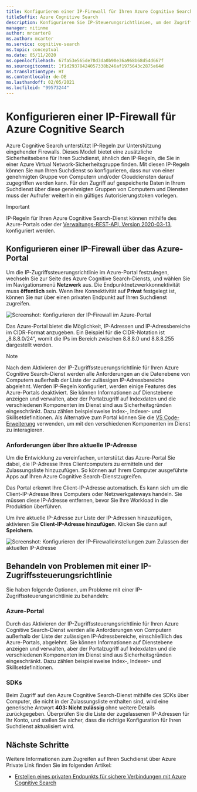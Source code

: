 ```yaml
---
title: Konfigurieren einer IP-Firewall für Ihren Azure Cognitive Search-Dienst
titleSuffix: Azure Cognitive Search
description: Konfigurieren Sie IP-Steuerungsrichtlinien, um den Zugriff auf Ihren Azure Cognitive Search-Dienst einzuschränken.
manager: nitinme
author: mrcarter8
ms.author: mcarter
ms.service: cognitive-search
ms.topic: conceptual
ms.date: 05/11/2020
ms.openlocfilehash: 67fa53e565de70d3da0b90e36a968b68d54d667f
ms.sourcegitcommit: 1f1d29378424057338b246af1975643c2875e64d
ms.translationtype: HT
ms.contentlocale: de-DE
ms.lasthandoff: 02/05/2021
ms.locfileid: "99573244"
---
```

# <a name="configure-ip-firewall-for-azure-cognitive-search"></a>Konfigurieren einer IP-Firewall für Azure Cognitive Search

Azure Cognitive Search unterstützt IP-Regeln zur Unterstützung eingehender Firewalls. Dieses Modell bietet eine zusätzliche Sicherheitsebene für Ihren Suchdienst, ähnlich den IP-Regeln, die Sie in einer Azure Virtual Network-Sicherheitsgruppe finden. Mit diesen IP-Regeln können Sie nun Ihren Suchdienst so konfigurieren, dass nur von einer genehmigten Gruppe von Computern und/oder Clouddiensten darauf zugegriffen werden kann. Für den Zugriff auf gespeicherte Daten in Ihrem Suchdienst über diese genehmigten Gruppen von Computern und Diensten muss der Aufrufer weiterhin ein gültiges Autorisierungstoken vorlegen.

> [!Important]
> IP-Regeln für Ihren Azure Cognitive Search-Dienst können mithilfe des Azure-Portals oder der [Verwaltungs-REST-API, Version 2020-03-13,](/rest/api/searchmanagement/) konfiguriert werden.

## <a name="configure-an-ip-firewall-using-the-azure-portal"></a><a id="configure-ip-policy"></a> Konfigurieren einer IP-Firewall über das Azure-Portal

Um die IP-Zugriffssteuerungsrichtlinie im Azure-Portal festzulegen, wechseln Sie zur Seite des Azure Cognitive Search-Diensts, und wählen Sie im Navigationsmenü **Netzwerk** aus. Die Endpunktnetzwerkkonnektivität muss **öffentlich** sein. Wenn Ihre Konnektivität auf **Privat** festgelegt ist, können Sie nur über einen privaten Endpunkt auf Ihren Suchdienst zugreifen.

![Screenshot: Konfigurieren der IP-Firewall im Azure-Portal](./media/service-configure-firewall/azure-portal-firewall.png)

Das Azure-Portal bietet die Möglichkeit, IP-Adressen und IP-Adressbereiche im CIDR-Format anzugeben. Ein Beispiel für die CIDR-Notation ist „8.8.8.0/24“, womit die IPs im Bereich zwischen 8.8.8.0 und 8.8.8.255 dargestellt werden.

> [!NOTE]
> Nach dem Aktivieren der IP-Zugriffssteuerungsrichtlinie für Ihren Azure Cognitive Search-Dienst werden alle Anforderungen an die Datenebene von Computern außerhalb der Liste der zulässigen IP-Adressbereiche abgelehnt. Werden IP-Regeln konfiguriert, werden einige Features des Azure-Portals deaktiviert. Sie können Informationen auf Dienstebene anzeigen und verwalten, aber der Portalzugriff auf Indexdaten und die verschiedenen Komponenten im Dienst sind aus Sicherheitsgründen eingeschränkt. Dazu zählen beispielsweise Index-, Indexer- und Skillsetdefinitionen. Als Alternative zum Portal können Sie die [VS Code-Erweiterung](https://aka.ms/vscode-search) verwenden, um mit den verschiedenen Komponenten im Dienst zu interagieren.

### <a name="requests-from-your-current-ip"></a>Anforderungen über Ihre aktuelle IP-Adresse

Um die Entwicklung zu vereinfachen, unterstützt das Azure-Portal Sie dabei, die IP-Adresse Ihres Clientcomputers zu ermitteln und der Zulassungsliste hinzuzufügen. So können auf Ihrem Computer ausgeführte Apps auf Ihren Azure Cognitive Search-Dienstzugreifen.

Das Portal erkennt Ihre Client-IP-Adresse automatisch. Es kann sich um die Client-IP-Adresse Ihres Computers oder Netzwerkgateways handeln. Sie müssen diese IP-Adresse entfernen, bevor Sie Ihre Workload in die Produktion überführen.

Um ihre aktuelle IP-Adresse zur Liste der IP-Adressen hinzuzufügen, aktivieren Sie **Client-IP-Adresse hinzufügen**. Klicken Sie dann auf **Speichern**.

![Screenshot: Konfigurieren der IP-Firewalleinstellungen zum Zulassen der aktuellen IP-Adresse](./media/service-configure-firewall/enable-current-ip.png)

## <a name="troubleshoot-issues-with-an-ip-access-control-policy"></a><a id="troubleshoot-ip-firewall"></a>Behandeln von Problemen mit einer IP-Zugriffssteuerungsrichtlinie

Sie haben folgende Optionen, um Probleme mit einer IP-Zugriffssteuerungsrichtlinie zu behandeln:

### <a name="azure-portal"></a>Azure-Portal

Durch das Aktivieren der IP-Zugriffssteuerungsrichtlinie für Ihren Azure Cognitive Search-Dienst werden alle Anforderungen von Computern außerhalb der Liste der zulässigen IP-Adressbereiche, einschließlich des Azure-Portals, abgelehnt.  Sie können Informationen auf Dienstebene anzeigen und verwalten, aber der Portalzugriff auf Indexdaten und die verschiedenen Komponenten im Dienst sind aus Sicherheitsgründen eingeschränkt. Dazu zählen beispielsweise Index-, Indexer- und Skillsetdefinitionen. 

### <a name="sdks"></a>SDKs

Beim Zugriff auf den Azure Cognitive Search-Dienst mithilfe des SDKs über Computer, die nicht in der Zulassungsliste enthalten sind, wird eine generische Antwort **403: Nicht zulässig** ohne weitere Details zurückgegeben. Überprüfen Sie die Liste der zugelassenen IP-Adressen für Ihr Konto, und stellen Sie sicher, dass die richtige Konfiguration für Ihren Suchdienst aktualisiert wird.

## <a name="next-steps"></a>Nächste Schritte

Weitere Informationen zum Zugreifen auf Ihren Suchdienst über Azure Private Link finden Sie im folgenden Artikel:

* [Erstellen eines privaten Endpunkts für sichere Verbindungen mit Azure Cognitive Search](service-create-private-endpoint.md)